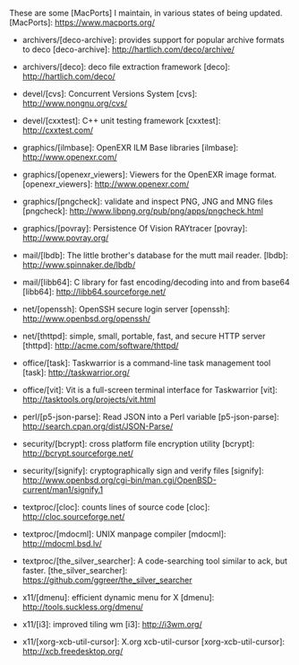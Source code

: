 These are some [MacPorts] I maintain, in various states of being updated.
[MacPorts]: https://www.macports.org/


 - archivers/[deco-archive]: provides support for popular archive formats to deco
[deco-archive]: http://hartlich.com/deco/archive/

 - archivers/[deco]: deco file extraction framework
[deco]: http://hartlich.com/deco/

 - devel/[cvs]: Concurrent Versions System
[cvs]: http://www.nongnu.org/cvs/

 - devel/[cxxtest]: C++ unit testing framework
[cxxtest]: http://cxxtest.com/

 - graphics/[ilmbase]: OpenEXR ILM Base libraries
[ilmbase]: http://www.openexr.com/

 - graphics/[openexr_viewers]: Viewers for the OpenEXR image format.
[openexr_viewers]: http://www.openexr.com/

 - graphics/[pngcheck]: validate and inspect PNG, JNG and MNG files
[pngcheck]: http://www.libpng.org/pub/png/apps/pngcheck.html

 - graphics/[povray]: Persistence Of Vision RAYtracer
[povray]: http://www.povray.org/

 - mail/[lbdb]: The little brother's database for the mutt mail reader.
[lbdb]: http://www.spinnaker.de/lbdb/

 - mail/[libb64]: C library for fast encoding/decoding into and from base64
[libb64]: http://libb64.sourceforge.net/

 - net/[openssh]: OpenSSH secure login server
[openssh]: http://www.openbsd.org/openssh/

 - net/[thttpd]: simple, small, portable, fast, and secure HTTP server
[thttpd]: http://acme.com/software/thttpd/

 - office/[task]: Taskwarrior is a command-line task management tool
[task]: http://taskwarrior.org/

 - office/[vit]: Vit is a full-screen terminal interface for Taskwarrior
[vit]: http://tasktools.org/projects/vit.html

 - perl/[p5-json-parse]: Read JSON into a Perl variable
[p5-json-parse]: http://search.cpan.org/dist/JSON-Parse/

 - security/[bcrypt]: cross platform file encryption utility
[bcrypt]: http://bcrypt.sourceforge.net/

 - security/[signify]: cryptographically sign and verify files
[signify]: http://www.openbsd.org/cgi-bin/man.cgi/OpenBSD-current/man1/signify.1

 - textproc/[cloc]: counts lines of source code
[cloc]: http://cloc.sourceforge.net/

 - textproc/[mdocml]: UNIX manpage compiler
[mdocml]: http://mdocml.bsd.lv/

 - textproc/[the_silver_searcher]: A code-searching tool similar to ack, but faster.
[the_silver_searcher]: https://github.com/ggreer/the_silver_searcher

 - x11/[dmenu]: efficient dynamic menu for X
[dmenu]: http://tools.suckless.org/dmenu/

 - x11/[i3]: improved tiling wm
[i3]: http://i3wm.org/

 - x11/[xorg-xcb-util-cursor]: X.org xcb-util-cursor
[xorg-xcb-util-cursor]: http://xcb.freedesktop.org/

